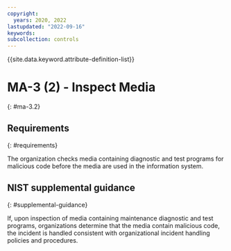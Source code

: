 ```yaml
---
copyright:
  years: 2020, 2022
lastupdated: "2022-09-16"
keywords: 
subcollection: controls
---
```


{{site.data.keyword.attribute-definition-list}}

# MA-3 (2) - Inspect Media
{: #ma-3.2}

## Requirements
{: #requirements}

The organization checks media containing diagnostic and test programs for malicious code before the media are used in the information system.

## NIST supplemental guidance
{: #supplemental-guidance}

If, upon inspection of media containing maintenance diagnostic and test programs, organizations determine that the media contain malicious code, the incident is handled consistent with organizational incident handling policies and procedures.


